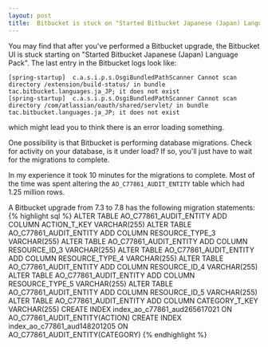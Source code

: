 ```yaml
---
layout: post
title:  Bitbucket is stuck on "Started Bitbucket Japanese (Japan) Language Pack"
---
```


You may find that after you've performed a Bitbucket upgrade, the Bitbucket UI
is stuck starting on "Started Bitbucket Japanese (Japan) Language Pack". The last
entry in the Bitbucket logs look like:
```
[spring-startup]  c.a.s.i.p.s.OsgiBundledPathScanner Cannot scan directory /extension/build-status/ in bundle tac.bitbucket.languages.ja_JP; it does not exist
[spring-startup]  c.a.s.i.p.s.OsgiBundledPathScanner Cannot scan directory /com/atlassian/oauth/shared/servlet/ in bundle tac.bitbucket.languages.ja_JP; it does not exist
```
which might lead you to think there is an error loading something.

One possibility is that Bitbucket is performing database migrations. Check for
activity on your database, is it under load? If so, you'll just have to wait for
the migrations to complete.

In my experience it took 10 minutes for the migrations to complete. Most of the
time was spent altering the `AO_C77861_AUDIT_ENTITY` table which had 1.25 million
rows.

A Bitbucket upgrade from 7.3 to 7.8 has the following migration statements:
{% highlight sql %}
ALTER TABLE AO_C77861_AUDIT_ENTITY ADD COLUMN ACTION_T_KEY VARCHAR(255)
ALTER TABLE AO_C77861_AUDIT_ENTITY ADD COLUMN RESOURCE_TYPE_3 VARCHAR(255)
ALTER TABLE AO_C77861_AUDIT_ENTITY ADD COLUMN RESOURCE_ID_3 VARCHAR(255)
ALTER TABLE AO_C77861_AUDIT_ENTITY ADD COLUMN RESOURCE_TYPE_4 VARCHAR(255)
ALTER TABLE AO_C77861_AUDIT_ENTITY ADD COLUMN RESOURCE_ID_4 VARCHAR(255)
ALTER TABLE AO_C77861_AUDIT_ENTITY ADD COLUMN RESOURCE_TYPE_5 VARCHAR(255)
ALTER TABLE AO_C77861_AUDIT_ENTITY ADD COLUMN RESOURCE_ID_5 VARCHAR(255)
ALTER TABLE AO_C77861_AUDIT_ENTITY ADD COLUMN CATEGORY_T_KEY VARCHAR(255)
CREATE INDEX index_ao_c77861_aud265617021 ON AO_C77861_AUDIT_ENTITY(ACTION)
CREATE INDEX index_ao_c77861_aud148201205 ON AO_C77861_AUDIT_ENTITY(CATEGORY)
{% endhighlight %}

